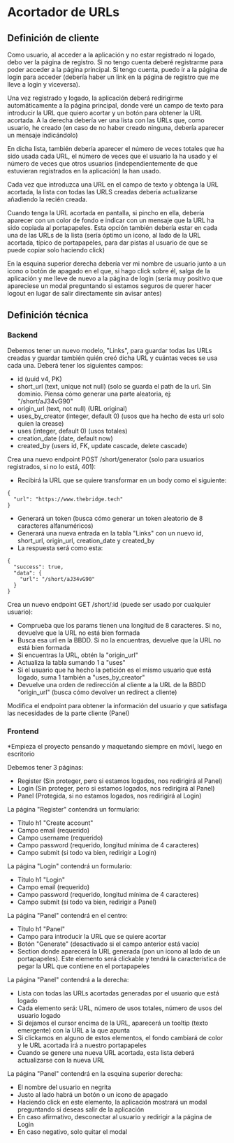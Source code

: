 # Acortador de URLs

## Definición de cliente

Como usuario, al acceder a la aplicación y no estar registrado ni logado, debo ver la página de registro.
Si no tengo cuenta deberé registrarme para poder acceder a la página principal.
Si tengo cuenta, puedo ir a la página de login para acceder (debería haber un link en la página de registro que me lleve a login y viceversa).

Una vez registrado y logado, la aplicación deberá redirigirme automáticamente a la página principal, donde veré un campo de texto para introducir la URL que quiero acortar
y un botón para obtener la URL acortada. A la derecha debería ver una lista con las URLs que, como usuario, he creado (en caso de no haber creado ninguna, debería aparecer un mensaje indicándolo)

En dicha lista, también debería aparecer el número de veces totales que ha sido usada cada URL, el número de veces que el usuario la ha usado y el número de veces que otros usuarios
(independientemente de que estuvieran registrados en la aplicación) la han usado.

Cada vez que introduzca una URL en el campo de texto y obtenga la URL acortada, la lista con todas las URLS creadas debería actualizarse añadiendo la recién creada.

Cuando tenga la URL acortada en pantalla, si pincho en ella, debería aparecer con un color de fondo e indicar con un mensaje que la URL ha sido copiada al portapapeles. Esta opción también
debería estar en cada una de las URLs de la lista (sería óptimo un icono, al lado de la URL acortada, típico de portapapeles, para dar pistas al usuario de que se puede copiar solo haciendo click)

En la esquina superior derecha debería ver mi nombre de usuario junto a un icono o botón de apagado en el que, si hago click sobre él, salga de la aplicación y me lleve de nuevo a la página de login
(sería muy positivo que apareciese un modal preguntando si estamos seguros de querer hacer logout en lugar de salir directamente sin avisar antes)

## Definición técnica

### Backend

Debemos tener un nuevo modelo, "Links", para guardar todas las URLs creadas y guardar también quién creó dicha URL y cuántas veces se usa cada una. Deberá tener los siguientes campos:
- id (uuid v4, PK)
- short_url (text, unique not null) (solo se guarda el path de la url. Sin dominio. Piensa cómo generar una parte aleatoria, ej: "/short/aJ34vG90"
- origin_url (text, not null) (URL original)
- uses_by_creator (integer, default 0) (usos que ha hecho de esta url solo quien la crease)
- uses (integer, default 0) (usos totales)
- creation_date (date, default now)
- created_by (users id, FK, update cascade, delete cascade)

Crea una nuevo endpoint POST /short/generator (solo para usuarios registrados, si no lo está, 401):
- Recibirá la URL que se quiere transformar en un body como el siguiente:
```
{
  "url": "https://www.thebridge.tech"
}
```
- Generará un token (busca cómo generar un token aleatorio de 8 caracteres alfanuméricos)
- Generará una nueva entrada en la tabla "Links" con un nuevo id, short_url, origin_url, creation_date y created_by
- La respuesta será como esta:
```
{
  "success": true,
  "data": {
    "url": "/short/aJ34vG90"
  }
}
```

Crea un nuevo endpoint GET /short/:id (puede ser usado por cualquier usuario):
- Comprueba que los params tienen una longitud de 8 caracteres. Si no, devuelve que la URL no está bien formada
- Busca esa url en la BBDD. Si no la encuentras, devuelve que la URL no está bien formada
- Si encuentras la URL, obtén la "origin_url"
- Actualiza la tabla sumando 1 a "uses"
- Si el usuario que ha hecho la petición es el mismo usuario que está logado, suma 1 también a "uses_by_creator"
- Devuelve una orden de redirección al cliente a la URL de la BBDD "origin_url" (busca cómo devolver un redirect a cliente)

Modifica el endpoint para obtener la información del usuario y que satisfaga las necesidades de la parte cliente (Panel)

### Frontend

*Empieza el proyecto pensando y maquetando siempre en móvil, luego en escritorio

Debemos tener 3 páginas:
- Register (Sin proteger, pero si estamos logados, nos redirigirá al Panel)
- Login (Sin proteger, pero si estamos logados, nos redirigirá al Panel)
- Panel (Protegida, si no estamos logados, nos redirigirá al Login)

La página "Register" contendrá un formulario:
- Título h1 "Create account"
- Campo email (requerido)
- Campo username (requerido)
- Campo password (requerido, longitud mínima de 4 caracteres)
- Campo submit (si todo va bien, redirigir a Login)

La página "Login" contendrá un formulario:
- Título h1 "Login"
- Campo email (requerido)
- Campo password (requerido, longitud mínima de 4 caracteres)
- Campo submit (si todo va bien, redirigir a Panel)

La página "Panel" contendrá en el centro:
- Título h1 "Panel"
- Campo para introducir la URL que se quiere acortar
- Botón "Generate" (desactivado si el campo anterior está vacío)
- Section donde aparecerá la URL generada (pon un icono al lado de un portapapeles). Este elemento será clickable y tendrá la característica de pegar la URL que contiene en el portapapeles

La página "Panel" contendrá a la derecha:
- Lista con todas las URLs acortadas generadas por el usuario que está logado
- Cada elemento será: URL, número de usos totales, número de usos del usuario logado
- Si dejamos el cursor encima de la URL, aparecerá un tooltip (texto emergente) con la URL a la que apunta
- Si clickamos en alguno de estos elementos, el fondo cambiará de color y le URL acortada irá a nuestro portapapeles
- Cuando se genere una nueva URL acortada, esta lista deberá actualizarse con la nueva URL

La página "Panel" contendrá en la esquina superior derecha:
- El nombre del usuario en negrita
- Justo al lado habrá un botón o un icono de apagado
- Haciendo click en este elemento, la aplicación mostrará un modal preguntando si deseas salir de la aplicación
- En caso afirmativo, desconectar al usuario y redirigir a la página de Login
- En caso negativo, solo quitar el modal
